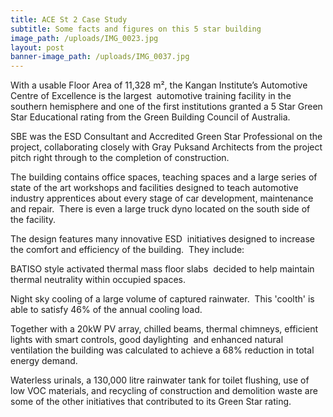 ```yaml
---
title: ACE St 2 Case Study
subtitle: Some facts and figures on this 5 star building
image_path: /uploads/IMG_0023.jpg
layout: post
banner-image_path: /uploads/IMG_0037.jpg
---
```



With a usable Floor Area of 11,328 m&sup2;, the Kangan Institute’s Automotive Centre of Excellence is the largest &nbsp;automotive training facility in the southern hemisphere and one of the first institutions granted a 5 Star Green Star Educational rating from the Green Building Council of Australia.

SBE was the ESD Consultant and Accredited Green Star Professional on the project, collaborating closely with Gray Puksand Architects from the project pitch right through to the completion of construction.

The building contains office spaces, teaching spaces and a large series of state of the art workshops and facilities designed to teach automotive industry apprentices about every stage of car development, maintenance and repair.&nbsp; There is even a large truck dyno located on the south side of the facility.

The design features many innovative ESD&nbsp; initiatives designed to increase the comfort and efficiency of the building.&nbsp; They include:

BATISO style activated thermal mass floor slabs&nbsp; decided to help maintain thermal neutrality within occupied spaces.

Night sky cooling of a large volume of captured rainwater.&nbsp; This 'coolth' is able to satisfy 46% of the annual cooling load.

Together with a 20kW PV array, chilled beams, thermal chimneys, efficient lights with smart controls, good daylighting &nbsp;and enhanced natural ventilation the building was calculated to achieve a 68% reduction in total energy demand.

Waterless urinals, a 130,000 litre rainwater tank for toilet flushing, use of low VOC materials, and recycling of construction and demolition waste are some of the other initiatives that contributed to its Green Star rating.